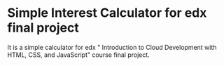 # Simple Interest Calculator for edx final project
It is a simple calculator for edx " Introduction to Cloud Development with HTML, CSS, and JavaScript" course final project.
